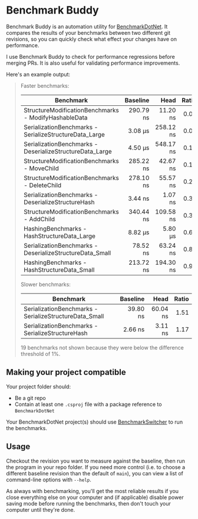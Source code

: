 # Benchmark Buddy

Benchmark Buddy is an automation utility for [BenchmarkDotNet](https://benchmarkdotnet.org/). It compares the results of your benchmarks between two different git revisions, so you can quickly check what effect your changes have on performance.

I use Benchmark Buddy to check for performance regressions before merging PRs. It is also useful for validating performance improvements.

Here's an example output:

> Faster benchmarks:
>
> | Benchmark                                                |  Baseline |      Head | Ratio |
> | -------------------------------------------------------- | --------: | --------: | ----: |
> | StructureModificationBenchmarks - ModifyHashableData     | 290.79 ns |  11.20 ns |  0.04 |
> | SerializationBenchmarks - SerializeStructureData_Large   |   3.08 µs | 258.12 ns |  0.08 |
> | SerializationBenchmarks - DeserializeStructureData_Large |   4.50 µs | 548.17 ns |  0.12 |
> | StructureModificationBenchmarks - MoveChild              | 285.22 ns |  42.67 ns |  0.15 |
> | StructureModificationBenchmarks - DeleteChild            | 278.10 ns |  55.57 ns |  0.20 |
> | SerializationBenchmarks - DeserializeStructureHash       |   3.44 ns |   1.07 ns |  0.31 |
> | StructureModificationBenchmarks - AddChild               | 340.44 ns | 109.58 ns |  0.32 |
> | HashingBenchmarks - HashStructureData_Large              |   8.82 µs |   5.80 µs |  0.66 |
> | SerializationBenchmarks - DeserializeStructureData_Small |  78.52 ns |  63.24 ns |  0.81 |
> | HashingBenchmarks - HashStructureData_Small              | 213.72 ns | 194.30 ns |  0.91 |
>
>
> Slower benchmarks:
>
> | Benchmark                                              | Baseline |     Head | Ratio |
> | ------------------------------------------------------ | -------: | -------: | ----: |
> | SerializationBenchmarks - SerializeStructureData_Small | 39.80 ns | 60.04 ns |  1.51 |
> | SerializationBenchmarks - SerializeStructureHash       |  2.66 ns |  3.11 ns |  1.17 |
>
> 19 benchmarks not shown because they were below the difference threshold of 1%.



## Making your project compatible

Your project folder should:

- Be a git repo
- Contain at least one `.csproj` file with a package reference to `BenchmarkDotNet`

Your BenchmarkDotNet project(s) should use [BenchmarkSwitcher](https://benchmarkdotnet.org/articles/guides/how-to-run.html#benchmarkswitcher) to run the benchmarks.



## Usage

Checkout the revision you want to measure against the baseline, then run the program in your repo folder. If you need more control (i.e. to choose a different baseline revision than the default of `main`), you can view a list of command-line options with `--help`.

As always with benchmarking, you'll get the most reliable results if you close everything else on your computer and (if applicable) disable power saving mode before running the benchmarks, then don't touch your computer until they're done.
